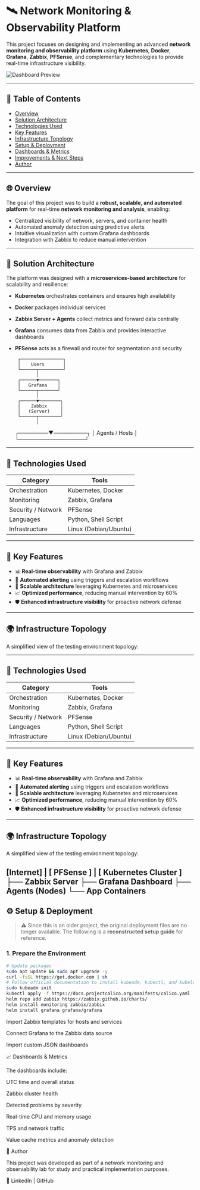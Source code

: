 # 🛰️ Network Monitoring & Observability Platform

This project focuses on designing and implementing an advanced **network monitoring and observability platform** using **Kubernetes**, **Docker**, **Grafana**, **Zabbix**, **PFSense**, and complementary technologies to provide real-time infrastructure visibility.

![Dashboard Preview](./assets/dashboard.png)

---

## 📖 Table of Contents
- [Overview](#-overview)
- [Solution Architecture](#-solution-architecture)
- [Technologies Used](#-technologies-used)
- [Key Features](#-key-features)
- [Infrastructure Topology](#-infrastructure-topology)
- [Setup & Deployment](#-setup--deployment)
- [Dashboards & Metrics](#-dashboards--metrics)
- [Improvements & Next Steps](#-improvements--next-steps)
- [Author](#-author)

---

## 🌐 Overview

The goal of this project was to build a **robust, scalable, and automated platform** for real-time **network monitoring and analysis**, enabling:

- Centralized visibility of network, servers, and container health  
- Automated anomaly detection using predictive alerts  
- Intuitive visualization with custom Grafana dashboards  
- Integration with Zabbix to reduce manual intervention

---

## 🧱 Solution Architecture

The platform was designed with a **microservices-based architecture** for scalability and resilience:

- **Kubernetes** orchestrates containers and ensures high availability  
- **Docker** packages individual services  
- **Zabbix Server + Agents** collect metrics and forward data centrally  
- **Grafana** consumes data from Zabbix and provides interactive dashboards  
- **PFSense** acts as a firewall and router for segmentation and security

       ┌────────────────┐
       │    Users       │
       └──────┬─────────┘
              │
       ┌──────▼───────┐
       │   Grafana    │
       └──────┬───────┘
              │
       ┌──────▼────────┐
       │    Zabbix     │
       │   (Server)    │
       └──────┬────────┘
              │
     ┌────────▼─────────┐
     │  Agents / Hosts  │
     └──────────────────┘

---

## 🧰 Technologies Used

| Category          | Tools                          |
|--------------------|--------------------------------|
| Orchestration      | Kubernetes, Docker             |
| Monitoring         | Zabbix, Grafana               |
| Security / Network | PFSense                       |
| Languages          | Python, Shell Script          |
| Infrastructure     | Linux (Debian/Ubuntu)        |

---

## 🌟 Key Features

- 📊 **Real-time observability** with Grafana and Zabbix  
- 🔔 **Automated alerting** using triggers and escalation workflows  
- 🧠 **Scalable architecture** leveraging Kubernetes and microservices  
- 📈 **Optimized performance**, reducing manual intervention by 60%  
- 🛡️ **Enhanced infrastructure visibility** for proactive network defense

---

## 🌍 Infrastructure Topology

A simplified view of the testing environment topology:


---

## 🧰 Technologies Used

| Category          | Tools                          |
|--------------------|--------------------------------|
| Orchestration      | Kubernetes, Docker             |
| Monitoring         | Zabbix, Grafana               |
| Security / Network | PFSense                       |
| Languages          | Python, Shell Script          |
| Infrastructure     | Linux (Debian/Ubuntu)        |

---

## 🌟 Key Features

- 📊 **Real-time observability** with Grafana and Zabbix  
- 🔔 **Automated alerting** using triggers and escalation workflows  
- 🧠 **Scalable architecture** leveraging Kubernetes and microservices  
- 📈 **Optimized performance**, reducing manual intervention by 60%  
- 🛡️ **Enhanced infrastructure visibility** for proactive network defense

---

## 🌍 Infrastructure Topology

A simplified view of the testing environment topology:

[Internet]
|
[ PFSense ]
|
[ Kubernetes Cluster ]
├── Zabbix Server
├── Grafana Dashboard
├── Agents (Nodes)
└── App Containers
---

## ⚙️ Setup & Deployment

> ⚠️ Since this is an older project, the original deployment files are no longer available. The following is a **reconstructed setup guide** for reference.

### 1. Prepare the Environment
```bash
# Update packages
sudo apt update && sudo apt upgrade -y
curl -fsSL https://get.docker.com | sh
# Follow official documentation to install kubeadm, kubectl, and kubelet
sudo kubeadm init
kubectl apply -f https://docs.projectcalico.org/manifests/calico.yaml
helm repo add zabbix https://zabbix.github.io/charts/
helm install monitoring zabbix/zabbix
helm install grafana grafana/grafana
````
Import Zabbix templates for hosts and services

Connect Grafana to the Zabbix data source

Import custom JSON dashboards

📈 Dashboards & Metrics

The dashboards include:

UTC time and overall status

Zabbix cluster health

Detected problems by severity

Real-time CPU and memory usage

TPS and network traffic

Value cache metrics and anomaly detection


👤 Author

This project was developed as part of a network monitoring and observability lab for study and practical implementation purposes.

🔗 LinkedIn
 | GitHub
